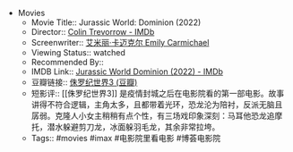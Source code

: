 - Movies
    - Movie Title:: Jurassic World: Dominion (2022)
    - Director:: [Colin Trevorrow - IMDb](https://www.imdb.com/name/nm1119880/?ref_=tt_ov_dr)
    - Screenwriter:: [艾米丽·卡迈克尔 Emily Carmichael](https://movie.douban.com/celebrity/1005924/)
    - Viewing Status:: watched
    - Recommended By:: 
    - IMDB Link:: [Jurassic World Dominion (2022) - IMDb](https://www.imdb.com/title/tt8041270/)
    - 豆瓣链接:: [侏罗纪世界3 (豆瓣)](https://movie.douban.com/subject/26873582/?from=showing)
    - 短影评:: [[侏罗纪世界3]] 是疫情封城之后在电影院看的第一部电影。故事讲得不符合逻辑，主角太多，且都带着光环，恐龙沦为陪衬，反派无脑且孱弱。克隆人小女主稍稍有点个性，有三场戏印象深刻：马耳他恐龙追摩托，潜水躲避剪刀龙，冰面躲羽毛龙，其余非常拉垮。
    - Tags:: #movies #imax #电影院里看电影  #博荟电影院
